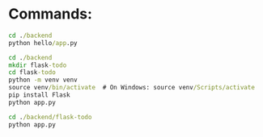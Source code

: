 # Commands:

```cmd
cd ./backend
python hello/app.py
```

```cmd
cd ./backend
mkdir flask-todo
cd flask-todo
python -m venv venv
source venv/bin/activate  # On Windows: source venv/Scripts/activate
pip install Flask
python app.py
```

```cmd
cd ./backend/flask-todo
python app.py
```

```cmd

```

```cmd

```

```cmd

```

```cmd

```

```cmd

```

```cmd

```

```cmd

```
